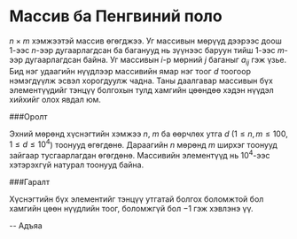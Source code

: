 Массив ба Пенгвиний поло 
========================

$n × m$ хэмжээтэй массив өгөгджээ. Уг массивын мөрүүд дээрээс доош $1$-ээс $n$-ээр дугаарлагдсан ба баганууд нь зүүнээс баруун тийш $1$-ээс $m$-ээр дугаарлагдсан байна.
Уг массивын $i$-р мөрний $j$ баганыг $a_{ij}$ гэж үзье. Бид нэг удаагийн нүүдлээр массивийн ямар нэг тоог $d$ тоогоор нэмэгдүүлж эсвэл хорогдуулж чадна. Таны даалгавар массивын бүх элементүүдийг тэнцүү болгохын тулд хамгийн цөөндөө хэдэн нүүдэл хийхийг олох явдал юм.

###Оролт

Эхний мөрөнд хүснэгтийн хэмжээ $n$, $m$ ба өөрчлөх утга $d$ ($1 ≤ n, m ≤ 100$, $1 ≤ d ≤ 10^4$) тоонууд өгөгдөнө. Дараагийн  $n$ мөрөнд $m$ ширхэг тоонууд зайгаар тусгаарлагдан өгөгдөнө. Массивийн элементүүд нь $10^4$-ээс хэтэрэхгүй натурал тоонууд байна.

###Гаралт

Хүснэгтийн бүх элементийг тэнцүү утгатай болгох боломжтой бол хамгийн цөөн нүүдлийн тоог, боломжгүй бол $-1$ гэж хэвлэнэ үү.

-- Адъяа

